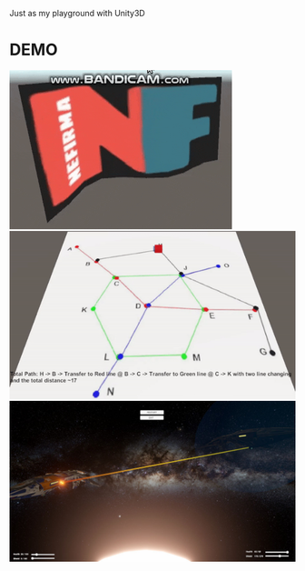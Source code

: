 Just as my playground with Unity3D 

# DEMO
![demo](/Flag/waving_flag1.gif)
![demo](/SubwayMap/subwayMap_demo_nefirma.gif)
![demo](/Combat/Combat_1.jpg)
